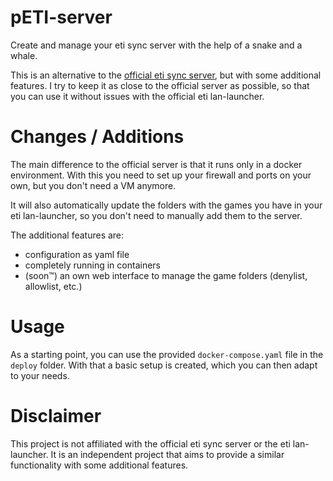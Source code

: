 # pETI-server

Create and manage your eti sync server with the help of a snake and a whale.

This is an alternative to the [official eti sync server](https://www.eti-lan.xyz/sync_server.php), but with some additional features.
I try to keep it as close to the official server as possible, so that you can use it without issues with the official eti lan-launcher.

# Changes / Additions

The main difference to the official server is that it runs only in a docker environment.
With this you need to set up your firewall and ports on your own, but you don't need a VM anymore.

It will also automatically update the folders with the games you have in your eti lan-launcher, so you don't need to manually add them to the server.

The additional features are:

* configuration as yaml file
* completely running in containers
* (soon™️) an own web interface to manage the game folders (denylist, allowlist, etc.)

# Usage

As a starting point, you can use the provided `docker-compose.yaml` file in the `deploy` folder.
With that a basic setup is created, which you can then adapt to your needs.

# Disclaimer

This project is not affiliated with the official eti sync server or the eti lan-launcher.
It is an independent project that aims to provide a similar functionality with some additional features.
